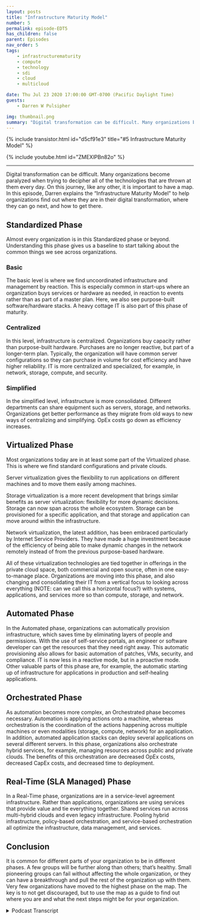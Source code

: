 ```yaml
---
layout: posts
title: "Infrastructure Maturity Model"
number: 5
permalink: episode-EDT5
has_children: false
parent: Episodes
nav_order: 5
tags:
    - infrastructurematurity
    - compute
    - technology
    - sdi
    - cloud
    - multicloud

date: Thu Jul 23 2020 17:00:00 GMT-0700 (Pacific Daylight Time)
guests:
    - Darren W Pulsipher

img: thumbnail.png
summary: "Digital transformation can be difficult. Many organizations become paralyzed when trying to decipher all of the technologies that are thrown at them every day. On this journey, like any other, it is important to have a map. In this episode, Darren explains the Infrastructure Maturity Model to help organizations find out where they are in their digital transformation, where they can go next, and how to get there."
---
```


{% include transistor.html id="d5cf91e3" title="#5 Infrastructure Maturity Model" %}

{% include youtube.html id="ZMEXlPBn82o" %}

---

<p>Digital transformation can be difficult. Many organizations become paralyzed when trying to decipher all of the technologies that are thrown at them every day.  On this journey, like any other, it is important to have a map.  In this episode, Darren explains the  “Infrastructure Maturity Model" to help organizations find out where they are in their digital transformation, where they can go next, and how to get there.</p>
<p></p><h2> Standardized Phase</h2>
<p>
</p>
<p>Almost every organization is in this Standardized phase or beyond. Understanding this phase gives us a baseline to start talking about the common things we see across organizations.</p>
<p></p><h3> Basic</h3>
<p>
</p>
<p>The basic level is where we find uncoordinated infrastructure and management by reaction.  This is especially common in start-ups where an organization buys services or hardware as needed, in reaction to events rather than as part of a master plan. Here, we also see purpose-built software/hardware stacks. A heavy cottage IT is also part of this phase of maturity.</p>
<p></p><h3> Centralized</h3>
<p>
</p>
<p>In this level, infrastructure is centralized. Organizations buy capacity rather than purpose-built hardware. Purchases are no longer reactive, but part of a longer-term plan. Typically, the organization will have common server configurations so they can purchase in volume for cost efficiency and have higher reliability. IT is more centralized and specialized, for example, in network, storage, compute, and security.</p>
<p></p><h3> Simplified</h3>
<p>
</p>
<p>In the simplified level, infrastructure is more consolidated. Different departments can share equipment such as servers, storage, and networks. Organizations get better performance as they migrate from old ways to new ways of centralizing and simplifying. OpEx costs go down as efficiency increases.</p>
<p></p><h2> Virtualized Phase</h2>
<p>
</p>
<p>Most organizations today are in at least some part of the Virtualized phase. This is where we find standard configurations and private clouds.</p>
<p>Server virtualization gives the flexibility to run applications on different machines and to move them easily among machines.</p>
<p>Storage virtualization is a more recent development that brings similar benefits as server virtualization: flexibility for more dynamic decisions.  Storage can now span across the whole ecosystem. Storage can be provisioned for a specific application, and that storage and application can move around within the infrastructure.</p>
<p>Network virtualization, the latest addition, has been embraced particularly by Internet Service Providers. They have made a huge investment because of the efficiency of being able to make dynamic changes in the network remotely instead of from the previous purpose-based hardware.</p>
<p>All of these virtualization technologies are tied together in offerings in the private cloud space, both commercial and open source, often in one easy-to-manage place. Organizations are moving into this phase, and also changing and consolidating their IT from a vertical focus to looking across everything (NOTE: can we call this a horizontal focus?) with systems, applications, and services more so than compute, storage, and network.</p>
<p></p><h2> Automated Phase</h2>
<p>
</p>
<p>In the Automated phase, organizations can automatically provision infrastructure, which saves time by eliminating layers of people and permissions. With the use of self-service portals, an engineer or software developer can get the resources that they need right away. This automatic provisioning also allows for basic automation of patches, VMs, security, and compliance. IT is now less in a reactive mode, but in a proactive mode.  Other valuable parts of this phase are, for example, the automatic starting up of infrastructure for applications in production and self-healing applications.</p>
<p></p><h2> Orchestrated Phase</h2>
<p>
</p>
<p>As automation becomes more complex, an Orchestrated phase becomes necessary. Automation is applying actions onto a machine, whereas orchestration is the coordination of the actions happening across multiple machines or even modalities (storage, compute, network) for an application. In addition, automated application stacks can deploy several applications on several different servers. In this phase, organizations also orchestrate hybrid services, for example, managing resources across public and private clouds. The benefits of this orchestration are decreased OpEx costs, decreased CapEx costs, and decreased time to deployment.</p>
<p></p><h2> Real-Time (SLA Managed) Phase</h2>
<p>
</p>
<p>In a Real-Time phase, organizations are in a service-level agreement infrastructure. Rather than applications, organizations are using services that provide value and tie everything together. Shared services run across multi-hybrid clouds and even legacy infrastructure. Pooling hybrid infrastructure, policy-based orchestration, and service-based orchestration all optimize the infrastructure, data management, and services.  </p>
<p></p><h2> Conclusion</h2>
<p>
</p>
<p>It is common for different parts of your organization to be in different phases. A few groups will be further along than others; that’s healthy.  Small pioneering groups can fail without affecting the whole organization, or they can have a breakthrough and pull the rest of the organization up with them. Very few organizations have moved to the highest phase on the map. The key is to not get discouraged, but to use the map as a guide to find out where you are and what the next steps might be for your organization.</p>
<p>

<details>
<summary> Podcast Transcript </summary>

<p></p>

</details>
